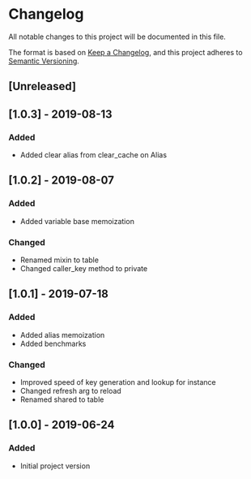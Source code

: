 # Changelog
All notable changes to this project will be documented in this file.

The format is based on [Keep a Changelog](https://keepachangelog.com/en/1.0.0/),
and this project adheres to [Semantic Versioning](https://semver.org/spec/v2.0.0.html).

## [Unreleased]

## [1.0.3] - 2019-08-13
### Added
- Added clear alias from clear_cache on Alias

## [1.0.2] - 2019-08-07
### Added
- Added variable base memoization
### Changed
- Renamed mixin to table
- Changed caller_key method to private

## [1.0.1] - 2019-07-18
### Added
- Added alias memoization
- Added benchmarks
### Changed
- Improved speed of key generation and lookup for instance
- Changed refresh arg to reload
- Renamed shared to table

## [1.0.0] - 2019-06-24
### Added
- Initial project version
